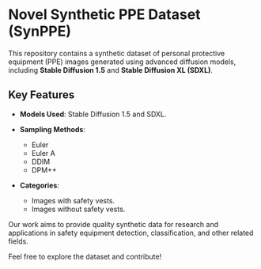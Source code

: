 # Novel Synthetic PPE Dataset (SynPPE)

This repository contains a synthetic dataset of personal protective equipment (PPE) images generated using advanced diffusion models, including **Stable Diffusion 1.5** and **Stable Diffusion XL (SDXL)**. 

## Key Features
- **Models Used**: Stable Diffusion 1.5 and SDXL.
  
- **Sampling Methods**: 
  - Euler
  - Euler A
  - DDIM
  - DPM++
 
- **Categories**: 
  - Images with safety vests.
  - Images without safety vests.

Our work aims to provide quality synthetic data for research and applications in safety equipment detection, classification, and other related fields.

Feel free to explore the dataset and contribute!
